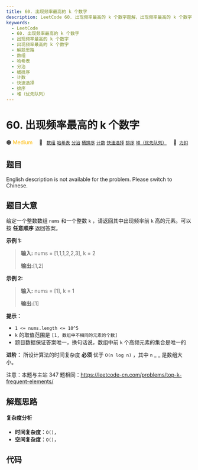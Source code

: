 ```yaml
---
title: 60. 出现频率最高的 k 个数字
description: LeetCode 60. 出现频率最高的 k 个数字题解，出现频率最高的 k 个数字，包含解题思路、复杂度分析以及完整的 JavaScript 代码实现。
keywords:
  - LeetCode
  - 60. 出现频率最高的 k 个数字
  - 出现频率最高的 k 个数字
  - 出现频率最高的 k 个数字
  - 解题思路
  - 数组
  - 哈希表
  - 分治
  - 桶排序
  - 计数
  - 快速选择
  - 排序
  - 堆（优先队列）
---
```


# 60. 出现频率最高的 k 个数字

🟠 <font color=#ffb800>Medium</font>&emsp; 🔖&ensp; [`数组`](/tag/array.md) [`哈希表`](/tag/hash-table.md) [`分治`](/tag/divide-and-conquer.md) [`桶排序`](/tag/bucket-sort.md) [`计数`](/tag/counting.md) [`快速选择`](/tag/quickselect.md) [`排序`](/tag/sorting.md) [`堆（优先队列）`](/tag/heap-priority-queue.md)&emsp; 🔗&ensp;[`力扣`](https://leetcode.cn/problems/g5c51o)

## 题目

English description is not available for the problem. Please switch to
Chinese.


## 题目大意

给定一个整数数组 `nums` 和一个整数 `k` ，请返回其中出现频率前 `k` 高的元素。可以按 **任意顺序** 返回答案。



**示例 1:**

> 
> 
> 
> 
> 
> **输入:** nums = [1,1,1,2,2,3], k = 2
> 
> **输出:**[1,2]
> 
> 

**示例 2:**

> 
> 
> 
> 
> 
> **输入:** nums = [1], k = 1
> 
> **输出:**[1]



**提示：**

  * `1 <= nums.length <= 10^5`
  * `k` 的取值范围是 `[1, 数组中不相同的元素的个数]`
  * 题目数据保证答案唯一，换句话说，数组中前 `k` 个高频元素的集合是唯一的



**进阶：** 所设计算法的时间复杂度 **必须** 优于 `O(n log n)` ，其中 `n` _ _ 是数组大小。



注意：本题与主站 347 题相同：<https://leetcode-cn.com/problems/top-k-frequent-elements/>


## 解题思路

#### 复杂度分析

- **时间复杂度**：`O()`，
- **空间复杂度**：`O()`，

## 代码

```javascript

```